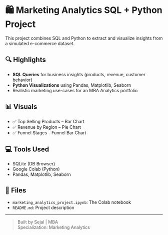 # 🛍️ Marketing Analytics SQL + Python Project

This project combines SQL and Python to extract and visualize insights from a simulated e-commerce dataset.

## 🔍 Highlights

- **SQL Queries** for business insights (products, revenue, customer behavior)
- **Python Visualizations** using Pandas, Matplotlib, Seaborn
- Realistic marketing use-cases for an MBA Analytics portfolio

## 📊 Visuals

- ✅ Top Selling Products – Bar Chart  
- ✅ Revenue by Region – Pie Chart  
- ✅ Funnel Stages – Funnel Bar Chart  

## 💻 Tools Used

- SQLite (DB Browser)
- Google Colab (Python)
- Pandas, Matplotlib, Seaborn

## 📁 Files

- `marketing_analytics_project.ipynb`: The Colab notebook
- `README.md`: Project description

---

> Built by Sejal | MBA  
> Specialization: Marketing Analytics  

